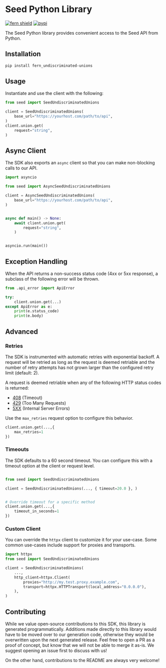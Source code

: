 # Seed Python Library

[![fern shield](https://img.shields.io/badge/%F0%9F%8C%BF-SDK%20generated%20by%20Fern-brightgreen)](https://github.com/fern-api/fern)
[![pypi](https://img.shields.io/pypi/v/fern_undiscriminated-unions)](https://pypi.python.org/pypi/fern_undiscriminated-unions)

The Seed Python library provides convenient access to the Seed API from Python.

## Installation

```sh
pip install fern_undiscriminated-unions
```

## Usage

Instantiate and use the client with the following:

```python
from seed import SeedUndiscriminatedUnions

client = SeedUndiscriminatedUnions(
    base_url="https://yourhost.com/path/to/api",
)
client.union.get(
    request="string",
)
```

## Async Client

The SDK also exports an `async` client so that you can make non-blocking calls to our API.

```python
import asyncio

from seed import AsyncSeedUndiscriminatedUnions

client = AsyncSeedUndiscriminatedUnions(
    base_url="https://yourhost.com/path/to/api",
)


async def main() -> None:
    await client.union.get(
        request="string",
    )


asyncio.run(main())
```

## Exception Handling

When the API returns a non-success status code (4xx or 5xx response), a subclass of the following error
will be thrown.

```python
from .api_error import ApiError

try:
    client.union.get(...)
except ApiError as e:
    print(e.status_code)
    print(e.body)
```

## Advanced

### Retries

The SDK is instrumented with automatic retries with exponential backoff. A request will be retried as long
as the request is deemed retriable and the number of retry attempts has not grown larger than the configured
retry limit (default: 2).

A request is deemed retriable when any of the following HTTP status codes is returned:

- [408](https://developer.mozilla.org/en-US/docs/Web/HTTP/Status/408) (Timeout)
- [429](https://developer.mozilla.org/en-US/docs/Web/HTTP/Status/429) (Too Many Requests)
- [5XX](https://developer.mozilla.org/en-US/docs/Web/HTTP/Status/500) (Internal Server Errors)

Use the `max_retries` request option to configure this behavior.

```python
client.union.get(...,{
    max_retries=1
})
```

### Timeouts

The SDK defaults to a 60 second timeout. You can configure this with a timeout option at the client or request level.

```python

from seed import SeedUndiscriminatedUnions

client = SeedUndiscriminatedUnions(..., { timeout=20.0 }, )


# Override timeout for a specific method
client.union.get(...,{
    timeout_in_seconds=1
})
```

### Custom Client

You can override the `httpx` client to customize it for your use-case. Some common use-cases include support for proxies
and transports.
```python
import httpx
from seed import SeedUndiscriminatedUnions

client = SeedUndiscriminatedUnions(
    ...,
    http_client=httpx.Client(
        proxies="http://my.test.proxy.example.com",
        transport=httpx.HTTPTransport(local_address="0.0.0.0"),
    ),
)
```

## Contributing

While we value open-source contributions to this SDK, this library is generated programmatically.
Additions made directly to this library would have to be moved over to our generation code,
otherwise they would be overwritten upon the next generated release. Feel free to open a PR as
a proof of concept, but know that we will not be able to merge it as-is. We suggest opening
an issue first to discuss with us!

On the other hand, contributions to the README are always very welcome!

